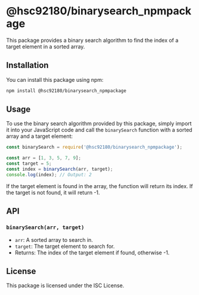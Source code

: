 # @hsc92180/binarysearch_npmpackage

This package provides a binary search algorithm to find the index of a target element in a sorted array.

## Installation

You can install this package using npm:

```bash
npm install @hsc92180/binarysearch_npmpackage
```

## Usage

To use the binary search algorithm provided by this package, simply import it into your JavaScript code and call the `binarySearch` function with a sorted array and a target element:

```javascript
const binarySearch = require('@hsc92180/binarysearch_npmpackage');

const arr = [1, 3, 5, 7, 9];
const target = 5;
const index = binarySearch(arr, target);
console.log(index); // Output: 2
```

If the target element is found in the array, the function will return its index. If the target is not found, it will return -1.

## API

### `binarySearch(arr, target)`

- `arr`: A sorted array to search in.
- `target`: The target element to search for.
- Returns: The index of the target element if found, otherwise -1.

## License

This package is licensed under the ISC License.
